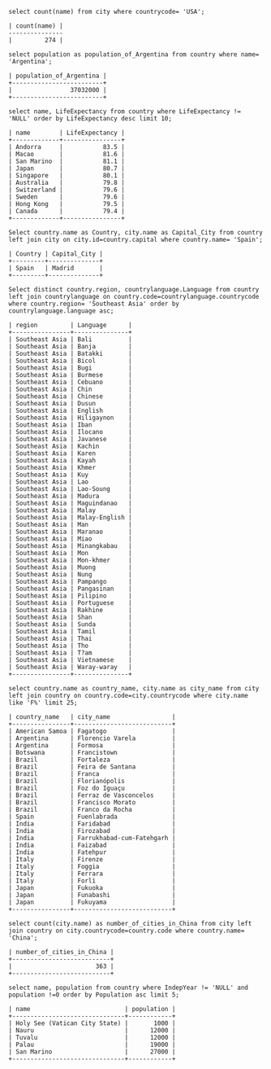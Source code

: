 `select count(name) from city where countrycode= 'USA';`

    | count(name) |
    ---------------
    |         274 |
`select population as population_of_Argentina from country where name= 'Argentina';`
    
    | population_of_Argentina |
    +-------------------------+
    |                37032000 |
    +-------------------------+

`select name, LifeExpectancy from country where LifeExpectancy != 'NULL' order by LifeExpectancy desc limit 10;`


    | name        | LifeExpectancy |
    +-------------+----------------+
    | Andorra     |           83.5 |
    | Macao       |           81.6 |
    | San Marino  |           81.1 |
    | Japan       |           80.7 |
    | Singapore   |           80.1 |
    | Australia   |           79.8 |
    | Switzerland |           79.6 |
    | Sweden      |           79.6 |
    | Hong Kong   |           79.5 |
    | Canada      |           79.4 |
    +-------------+----------------+

`Select country.name as Country, city.name as Capital_City from country left join city on city.id=country.capital where country.name= 'Spain';`

    | Country | Capital_City |
    +---------+--------------+
    | Spain   | Madrid       |
    +---------+--------------+

`Select distinct country.region, countrylanguage.Language from country left join countrylanguage on country.code=countrylanguage.countrycode where country.region= 'Southeast Asia' order by countrylanguage.language asc;`

    | region         | Language      |
    +----------------+---------------+
    | Southeast Asia | Bali          |
    | Southeast Asia | Banja         |
    | Southeast Asia | Batakki       |
    | Southeast Asia | Bicol         |
    | Southeast Asia | Bugi          |
    | Southeast Asia | Burmese       |
    | Southeast Asia | Cebuano       |
    | Southeast Asia | Chin          |
    | Southeast Asia | Chinese       |
    | Southeast Asia | Dusun         |
    | Southeast Asia | English       |
    | Southeast Asia | Hiligaynon    |
    | Southeast Asia | Iban          |
    | Southeast Asia | Ilocano       |
    | Southeast Asia | Javanese      |
    | Southeast Asia | Kachin        |
    | Southeast Asia | Karen         |
    | Southeast Asia | Kayah         |
    | Southeast Asia | Khmer         |
    | Southeast Asia | Kuy           |
    | Southeast Asia | Lao           |
    | Southeast Asia | Lao-Soung     |
    | Southeast Asia | Madura        |
    | Southeast Asia | Maguindanao   |
    | Southeast Asia | Malay         |
    | Southeast Asia | Malay-English |
    | Southeast Asia | Man           |
    | Southeast Asia | Maranao       |
    | Southeast Asia | Miao          |
    | Southeast Asia | Minangkabau   |
    | Southeast Asia | Mon           |
    | Southeast Asia | Mon-khmer     |
    | Southeast Asia | Muong         |
    | Southeast Asia | Nung          |
    | Southeast Asia | Pampango      |
    | Southeast Asia | Pangasinan    |
    | Southeast Asia | Pilipino      |
    | Southeast Asia | Portuguese    |
    | Southeast Asia | Rakhine       |
    | Southeast Asia | Shan          |
    | Southeast Asia | Sunda         |
    | Southeast Asia | Tamil         |
    | Southeast Asia | Thai          |
    | Southeast Asia | Tho           |
    | Southeast Asia | T?am          |
    | Southeast Asia | Vietnamese    |
    | Southeast Asia | Waray-waray   |
    +----------------+---------------+

`select country.name as country_name, city.name as city_name from city left join country on country.code=city.countrycode where city.name like 'F%' limit 25;`
    
    | country_name   | city_name                 |
    +----------------+---------------------------+
    | American Samoa | Fagatogo                  |
    | Argentina      | Florencio Varela          |
    | Argentina      | Formosa                   |
    | Botswana       | Francistown               |
    | Brazil         | Fortaleza                 |
    | Brazil         | Feira de Santana          |
    | Brazil         | Franca                    |
    | Brazil         | Florianópolis             |
    | Brazil         | Foz do Iguaçu             |
    | Brazil         | Ferraz de Vasconcelos     |
    | Brazil         | Francisco Morato          |
    | Brazil         | Franco da Rocha           |
    | Spain          | Fuenlabrada               |
    | India          | Faridabad                 |
    | India          | Firozabad                 |
    | India          | Farrukhabad-cum-Fatehgarh |
    | India          | Faizabad                  |
    | India          | Fatehpur                  |
    | Italy          | Firenze                   |
    | Italy          | Foggia                    |
    | Italy          | Ferrara                   |
    | Italy          | Forlì                     |
    | Japan          | Fukuoka                   |
    | Japan          | Funabashi                 |
    | Japan          | Fukuyama                  |
    +----------------+---------------------------+

`select count(city.name) as number_of_cities_in_China from city left join country on city.countrycode=country.code where country.name= 'China';`
    
    | number_of_cities_in_China |
    +---------------------------+
    |                       363 |
    +---------------------------+

`select name, population from country where IndepYear != 'NULL' and population !=0 order by Population asc limit 5;`

    | name                          | population |
    +-------------------------------+------------+
    | Holy See (Vatican City State) |       1000 |
    | Nauru                         |      12000 |
    | Tuvalu                        |      12000 |
    | Palau                         |      19000 |
    | San Marino                    |      27000 |
    +-------------------------------+------------+
